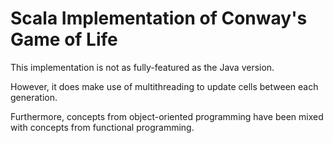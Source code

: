 # Scala Implementation of Conway's Game of Life

This implementation is not as fully-featured as the Java version.

However, it does make use of multithreading to update cells between each generation.

Furthermore, concepts from object-oriented programming have been mixed with concepts
from functional programming.
